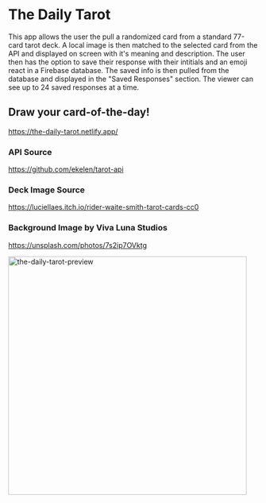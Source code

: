 # The Daily Tarot

This app allows the user the pull a randomized card from a standard 77-card tarot deck. A local image is then matched to the selected card from the API and displayed on screen with it's meaning and description. The user then has the option to save their response with their intitials and an emoji react in a Firebase database. The saved info is then pulled from the database and displayed in the "Saved Responses" section. The viewer can see up to 24 saved responses at a time.

## Draw your card-of-the-day!
https://the-daily-tarot.netlify.app/

### API Source
https://github.com/ekelen/tarot-api

### Deck Image Source
https://luciellaes.itch.io/rider-waite-smith-tarot-cards-cc0

### Background Image by Viva Luna Studios
https://unsplash.com/photos/7s2ip7OVktg

<img width="480" alt="the-daily-tarot-preview" src="https://user-images.githubusercontent.com/79855684/217674860-70a9902e-0ecb-433c-8b8d-8a935bf1b5c6.png">
